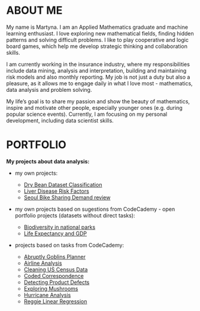 # ABOUT ME

My name is Martyna. I am an Applied Mathematics graduate and machine learning enthusiast. I love exploring new mathematical fields, finding hidden patterns and solving difficult
problems. I like to play cooperative
and logic board games, which help
me develop strategic thinking and
collaboration skills.

I am currently working in the
insurance industry, where my
responsibilities include data mining,
analysis and interpretation, building
and maintaining risk models and also
monthly reporting. My job is not just a duty but also a pleasure, as it allows me to engage daily in what I love most - mathematics, data analysis and problem solving.

My life’s goal is to share my passion and show the beauty of mathematics, inspire and motivate other people, especially younger ones (e.g. during popular science events). Currently, I am focusing on my personal development, including data scientist skills.

# PORTFOLIO

<b>My projects about data analysis:</b>
- my own projects:
  - [Dry Bean Dataset Classification](https://github.com/musimartini/DryBeanDatasetClassification)
  - [Liver Disease Risk Factors](https://github.com/musimartini/LiverDisease)
  - [Seoul Bike Sharing Demand review](https://public.tableau.com/app/profile/martyna.maksimowicz/viz/BikerentsinSeoul/SeoulBikeSharingDemandreview)

- my own projects based on sugestions from CodeCademy - open portfolio projects (datasets without direct tasks):
  - [Biodiversity in national parks](https://github.com/musimartini/Projects/tree/main/CodeCademy%20Portfolio%20Projects/Biodiversity%20in%20national%20parks)
  - [Life Expectancy and GDP](https://github.com/musimartini/Projects/tree/main/CodeCademy%20Portfolio%20Projects/Life%20Expectancy%20and%20GDP)

- projects based on tasks from CodeCademy:
  - [Abruptly Goblins Planner](https://github.com/musimartini/Projects/tree/main/CodeCademy%20Projects/Abruptly%20Goblins%20Planner)
  - [Airline Analysis](https://github.com/musimartini/Projects/tree/main/CodeCademy%20Projects/Airline%20Analysis)
  - [Cleaning US Census Data](https://github.com/musimartini/Projects/tree/main/CodeCademy%20Projects/Cleaning%20US%20Census%20Data)
  - [Coded Correspondence](https://github.com/musimartini/Projects/tree/main/CodeCademy%20Projects/Coded%20Correspondence)
  - [Detecting Product Defects](https://github.com/musimartini/Projects/tree/main/CodeCademy%20Projects/Detecting%20Product%20Defects)
  - [Exploring Mushrooms](https://github.com/musimartini/Projects/tree/main/CodeCademy%20Projects/Exploring%20Mushrooms)
  - [Hurricane Analysis](https://github.com/musimartini/Projects/tree/main/CodeCademy%20Projects/Hurricane%20Analysis)
  - [Reggie Linear Regression](https://github.com/musimartini/Projects/tree/main/CodeCademy%20Projects/Reggie_Linear_Regression)
